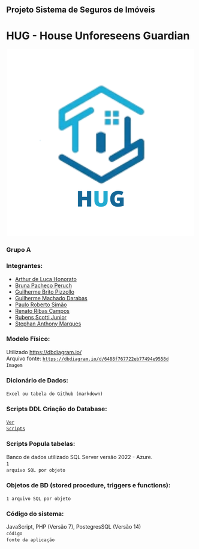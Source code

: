 ## Projeto Sistema de Seguros de Imóveis
# HUG - House Unforeseens Guardian

<div align="center">
  <img src="public/logo.jpg" alt="Logo">
</div>

### Grupo A

### Integrantes:
* [Arthur de Luca Honorato](https://github.com/arthurdelucahonorato)
* [Bruna Pacheco Peruch](https://github.com/brunapperch)
* [Guilherme Brito Pizzollo](https://github.com/guilhermebp030504)
* [Guilherme Machado Darabas](https://github.com/gmdarabas)
* [Paulo Roberto Simão](https://github.com/paulorsimao)
* [Renato Ribas Campos](https://github.com/renatoribascampos)
* [Rubens Scotti Junior](https://github.com/rubensscotti)
* [Stephan  Anthony  Marques](https://github.com/stephan-anthony)

### Modelo Físico:
Utilizado https://dbdiagram.io/<br>
Arquivo fonte: <code>https://dbdiagram.io/d/6488f767722eb77494e9558d</code><br>
<code>Imagem</code>
  
### Dicionário de Dados:
<code>Excel ou tabela do Github (markdown)</code>

### Scripts DDL Criação do Database:
<code>[Ver Scripts](https://github.com/paulorsimao/HUG/tree/5e37a9049e2bf3226c988ccddbefcc7a31cf9b61/sql)</code>

### Scripts Popula tabelas:
Banco de dados utilizado SQL Server versão 2022 - Azure.<br>
<code>1 arquivo SQL por objeto</code>

### Objetos de BD (stored procedure, triggers e functions):
<code>1 arquivo SQL por objeto</code>
  
### Código do sistema:
JavaScript, PHP (Versão 7), PostegresSQL (Versão 14)<br>
<code>código fonte da aplicação</code>
